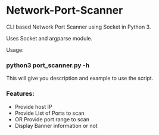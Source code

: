 # Network-Port-Scanner
CLI based Network Port Scanner using Socket in Python 3.

Uses Socket and argparse module.

Usage:

### python3 port_scanner.py -h
This will give you description and example to use the script.

### Features:
* Provide host IP
* Provide List of Ports to scan
* OR Provide port range to scan
* Display Banner information or not
